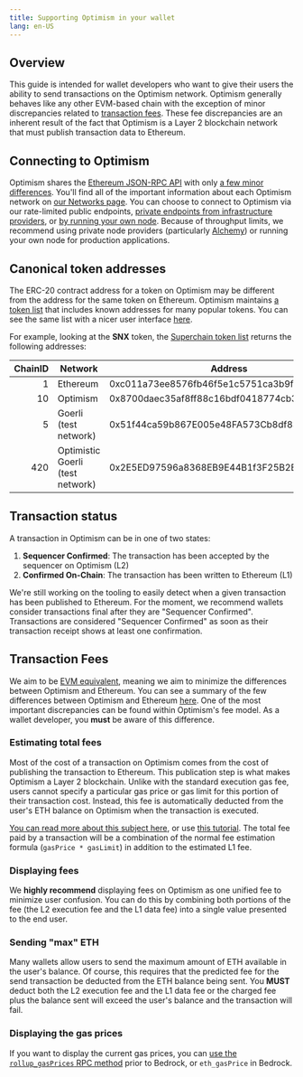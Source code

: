 ```yaml
---
title: Supporting Optimism in your wallet
lang: en-US
---
```


## Overview

This guide is intended for wallet developers who want to give their users the ability to send transactions on the Optimism network.
Optimism generally behaves like any other EVM-based chain with the exception of minor discrepancies related to [transaction fees](#transaction-fees).
These fee discrepancies are an inherent result of the fact that Optimism is a Layer 2 blockchain network that must publish transaction data to Ethereum.

## Connecting to Optimism

Optimism shares the [Ethereum JSON-RPC API](https://eth.wiki/json-rpc/API) with only [a few minor differences](../developers/build/json-rpc.md).
You'll find all of the important information about each Optimism network on [our Networks page](../useful-tools/networks.md).
You can choose to connect to Optimism via our rate-limited public endpoints, [private endpoints from infrastructure providers](../useful-tools/networks.md), or [by running your own node](../developers/build/run-a-node/).
Because of throughput limits, we recommend using private node providers (particularly [Alchemy](https://www.alchemy.com/optimism)) or running your own node for production applications.

## Canonical token addresses

The ERC-20 contract address for a token on Optimism may be different from the address for the same token on Ethereum.
Optimism maintains [a token list](https://static.optimism.io/optimism.tokenlist.json) that includes known addresses for many popular tokens.
You can see the same list with a nicer user interface [here](https://tokenlists.org/token-list?url=https://static.optimism.io/optimism.tokenlist.json).

For example, looking at the **SNX** token, the [Superchain token list](https://static.optimism.io/optimism.tokenlist.json) returns the following addresses:

| ChainID | Network | Address |
| -: | - | - |
| 1  | Ethereum    | 0xc011a73ee8576fb46f5e1c5751ca3b9fe0af2a6f |
| 10 | Optimism    | 0x8700daec35af8ff88c16bdf0418774cb3d7599b4
| 5 | Goerli (test network) | 0x51f44ca59b867E005e48FA573Cb8df83FC7f7597
| 420 | Optimistic Goerli (test network) | 0x2E5ED97596a8368EB9E44B1f3F25B2E813845303



## Transaction status

A transaction in Optimism can be in one of two states:

1. **Sequencer Confirmed**: The transaction has been accepted by the sequencer on Optimism (L2)
2. **Confirmed On-Chain**: The transaction has been written to Ethereum (L1)

We're still working on the tooling to easily detect when a given transaction has been published to Ethereum.
For the moment, we recommend wallets consider transactions final after they are "Sequencer Confirmed".
Transactions are considered "Sequencer Confirmed" as soon as their transaction receipt shows at least one confirmation.

## Transaction Fees

We aim to be [EVM equivalent](https://medium.com/ethereum-optimism/introducing-evm-equivalence-5c2021deb306), meaning we aim to minimize the differences between Optimism and Ethereum.
You can see a summary of the few differences between Optimism and Ethereum [here](../developers/build/differences.md).
One of the most important discrepancies can be found within Optimism's fee model.
As a wallet developer, you **must** be aware of this difference.

### Estimating total fees

Most of the cost of a transaction on Optimism comes from the cost of publishing the transaction to Ethereum.
This publication step is what makes Optimism a Layer 2 blockchain.
Unlike with the standard execution gas fee, users cannot specify a particular gas price or gas limit for this portion of their transaction cost.
Instead, this fee is automatically deducted from the user's ETH balance on Optimism when the transaction is executed.

[You can read more about this subject here](../developers/build/transaction-fees.md),
or use [this tutorial](https://github.com/ethereum-optimism/optimism-tutorial/tree/main/sdk-estimate-gas).
The total fee paid by a transaction will be a combination of the normal fee estimation formula (`gasPrice * gasLimit`) in addition to the estimated L1 fee.

### Displaying fees

We **highly recommend** displaying fees on Optimism as one unified fee to minimize user confusion.
You can do this by combining both portions of the fee (the L2 execution fee and the L1 data fee) into a single value presented to the end user.

### Sending "max" ETH

Many wallets allow users to send the maximum amount of ETH available in the user's balance.
Of course, this requires that the predicted fee for the send transaction be deducted from the ETH balance being sent.
You **MUST** deduct both the L2 execution fee and the L1 data fee or the charged fee plus the balance sent will exceed the user's balance and the transaction will fail.

### Displaying the gas prices

If you want to display the current gas prices, you can [use the `rollup_gasPrices` RPC method](../developers/build/json-rpc.md#rollup-gasprices) prior to Bedrock, or `eth_gasPrice` in Bedrock.

